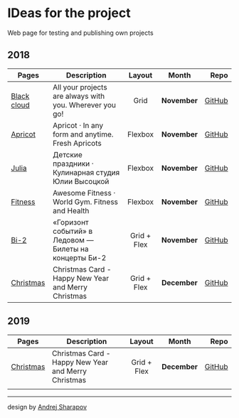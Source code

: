 # IDeas for the project

Web page for testing and publishing own projects

## 2018

| Pages | Description | Layout | Month | Repo |
|---|---|:-:|:-:|--:|
| [Black cloud][1] | All your projects are always with you. Wherever you go! | Grid |**November**| [GitHub][git1] |
| [Apricot][2] | Apricot · In any form and anytime. Fresh Apricots | Flexbox |**November**| [GitHub][git2] |
| [Julia][3] | Детские праздники · Кулинарная студия Юлии Высоцкой | Flexbox |**November**| [GitHub][git3] |
| [Fitness][4] | Awesome Fitness · World Gym. Fitness and Health | Flexbox |**November**| [GitHub][git4] |
| [Bi-2][5] | «Горизонт событий» в Ледовом — Билеты на концерты Би-2 | Grid + Flex |**November**| [GitHub][git5] |
| [Christmas][6] | Christmas Card - Happy New Year and Merry Christmas | Grid + Flex |**December**| [GitHub][git6] |

## 2019

| Pages | Description | Layout |  Month | Repo |
|---|---|:-:|:-:|--:|
| [Christmas][7] | Christmas Card - Happy New Year and Merry Christmas | Grid + Flex |**December**| [GitHub][git7] |
|  |  |  |  |  |

---

design by [Andrej Sharapov][designer]

[designer]: https://twitter.com/andrejsharapov "Andrej Sharapov"

[1]: https://andrejsharapov.github.io/black-cloud/ "Black cloud · All your projects are always with you. Wherever you go!"
[git1]: https://github.com/andrejsharapov/andrejsharapov.github.io/tree/master/black-cloud
[2]: https://andrejsharapov.github.io/apricot/ "Apricot · In any form and anytime. Fresh Apricots"
[git2]: https://github.com/andrejsharapov/andrejsharapov.github.io/tree/master/apricot
[3]: https://andrejsharapov.github.io/julia/ "Кулинарная студия Юлии Высоцкой: мастер-классы, готовим с поваром, быстрые мастер-классы"
[git3]: https://github.com/andrejsharapov/andrejsharapov.github.io/tree/master/julia
[4]: https://andrejsharapov.github.io/fitness/ "Awesome Fitness · World Gym | Fitness and Health"
[git4]: https://github.com/andrejsharapov/andrejsharapov.github.io/tree/master/fitness
[5]: https://andrejsharapov.github.io/bi-2/ "Awesome Fitness · World Gym | Fitness and Health"
[git5]: https://github.com/andrejsharapov/andrejsharapov.github.io/tree/master/bi-2
[6]: https://andrejsharapov.github.io/new_year/ "New Year - Новогодняя открытка"
[git6]: https://github.com/andrejsharapov/andrejsharapov.github.io/tree/master/new_year
[7]: https://madeas.github.io/box-shadows/ "A cross-browser collection of CSS box-shadows"
[git7]: https://github.com/madeas/box-shadows.css

